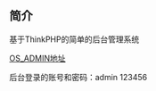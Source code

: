 ﻿## 简介

基于ThinkPHP的简单的后台管理系统

<a href="https://github.com/goglezon/OSAdmin">OS_ADMIN地址</a>

后台登录的账号和密码：admin    123456
